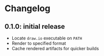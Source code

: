 # Changelog

## 0.1.0: initial release

* Locate `draw.io` executable on `PATH`
* Render to specified format
* Cache rendered artifacts for quicker builds
